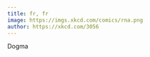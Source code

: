 ```yaml
---
title: fr, fr
image: https://imgs.xkcd.com/comics/rna.png
author: https://xkcd.com/3056
---
```


Dogma
